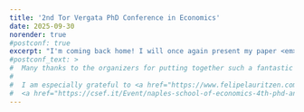 ```yaml
---
title: '2nd Tor Vergata PhD Conference in Economics'
date: 2025-09-30
norender: true
#postconf: true
excerpt: "I'm coming back home! I will once again present my paper <em>\"Family Ties and Undermined Accountability in Italian Municipalities\"</em>, but this time in my alma mater for the <a href=\"https://csef.it/2025/naples-school-of-economics-4th-phd-and-post-doctoral-workshop/\">2nd Tor Vergata PhD Conference in Economics</a>, hosted by the University of Tor Vergata on November 24-25, 2025."
#postconf_text: >
#  Many thanks to the organizers for putting together such a fantastic event and for giving me the opportunity to be part of it.  
#
#  I am especially grateful to <a href="https://www.felipelauritzen.com/">Felipe Lauritzen</a> for his discussion of our paper.<br><br>
#  <a href="https://csef.it/Event/naples-school-of-economics-4th-phd-and-post-docs-workshop/">Conference Program</a> 
---
```

